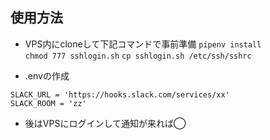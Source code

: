 ## 使用方法
* VPS内にcloneして下記コマンドで事前準備
`pipenv install`  
`chmod 777 sshlogin.sh`
`cp sshlogin.sh /etc/ssh/sshrc`

* .envの作成
```
SLACK_URL = 'https://hooks.slack.com/services/xx'
SLACK_ROOM = 'zz'
```

* 後はVPSにログインして通知が来れば◯
